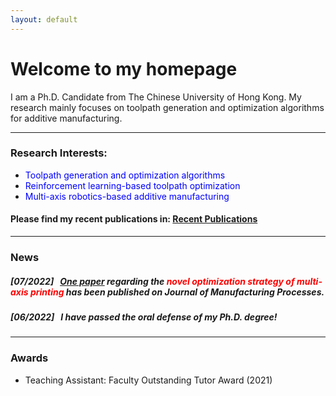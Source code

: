 ```yaml
---
layout: default
---
```


# **Welcome to my homepage**

I am a Ph.D. Candidate from The Chinese University of Hong Kong. My research mainly focuses on toolpath generation and optimization algorithms for additive manufacturing. 

---
### **Research Interests:**
- <font color=blue> Toolpath generation and optimization algorithms </font> 
- <font color=blue> Reinforcement learning-based toolpath optimization </font> 
- <font color=blue> Multi-axis robotics-based additive manufacturing </font> 


#### Please find my recent publications in: [Recent Publications](./selected_publications.html)

---
### News

##### *[07/2022]* &nbsp; [One paper](https://doi.org/10.1016/j.jmapro.2022.07.024) regarding the <font color=red> novel optimization strategy of multi-axis printing </font> has been published on *Journal of Manufacturing Processes*. 
##### *[06/2022]* &nbsp; I have passed the oral defense of my Ph.D. degree!   

---
### Awards
- Teaching Assistant: Faculty Outstanding Tutor Award (2021) 



